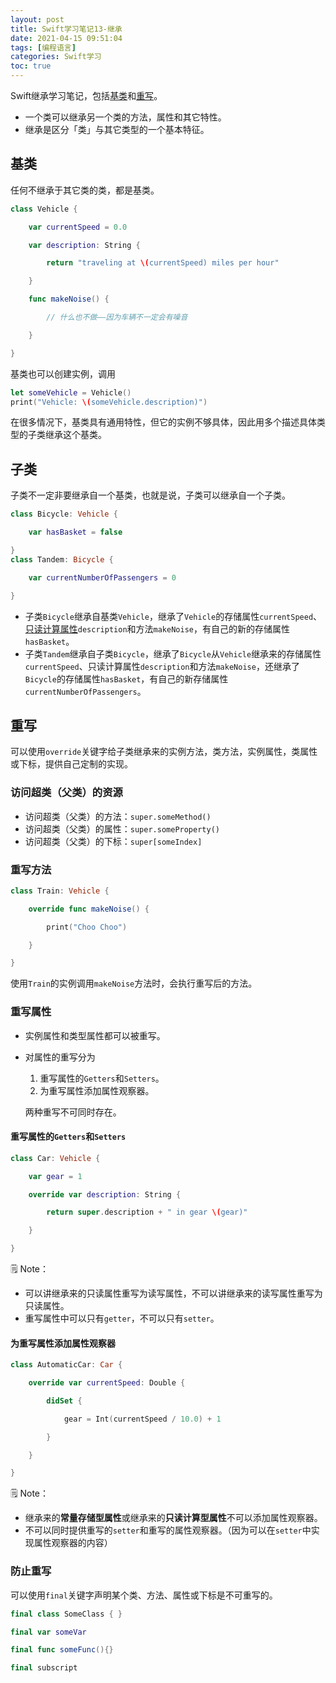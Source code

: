 ```yaml
---
layout: post
title: Swift学习笔记13-继承
date: 2021-04-15 09:51:04
tags: [编程语言]
categories: Swift学习
toc: true
---
```

Swift继承学习笔记，包括[基类](#基类)和[重写](#重写)。
<!--more-->

- 一个类可以继承另一个类的方法，属性和其它特性。
- 继承是区分「类」与其它类型的一个基本特征。

## 基类
任何不继承于其它类的类，都是基类。

```swift
class Vehicle {

    var currentSpeed = 0.0

    var description: String {

        return "traveling at \(currentSpeed) miles per hour"

    }

    func makeNoise() {

        // 什么也不做——因为车辆不一定会有噪音

    }

}
```

基类也可以创建实例，调用

```swift
let someVehicle = Vehicle()
print("Vehicle: \(someVehicle.description)")
```

在很多情况下，基类具有通用特性，但它的实例不够具体，因此用多个描述具体类型的子类继承这个基类。

## 子类
子类不一定非要继承自一个基类，也就是说，子类可以继承自一个子类。

```swift
class Bicycle: Vehicle {

    var hasBasket = false

}
class Tandem: Bicycle {

    var currentNumberOfPassengers = 0

}
```

- 子类`Bicycle`继承自基类`Vehicle`，继承了`Vehicle`的存储属性`currentSpeed`、[只读计算属性](https://chenzheying.gitee.io/2020/12/13/Swift学习笔记10-属性/#只读计算属性)`description`和方法`makeNoise`，有自己的新的存储属性`hasBasket`。
- 子类`Tandem`继承自子类`Bicycle`，继承了`Bicycle`从`Vehicle`继承来的存储属性`currentSpeed`、只读计算属性`description`和方法`makeNoise`，还继承了`Bicycle`的存储属性`hasBasket`，有自己的新存储属性`currentNumberOfPassengers`。

## 重写

可以使用`override`关键字给子类继承来的实例方法，类方法，实例属性，类属性或下标，提供自己定制的实现。

### 访问超类（父类）的资源

- 访问超类（父类）的方法：`super.someMethod()`
- 访问超类（父类）的属性：`super.someProperty()`
- 访问超类（父类）的下标：`super[someIndex]`

### 重写方法

```swift
class Train: Vehicle {

    override func makeNoise() {

        print("Choo Choo")

    }

}
```

使用`Train`的实例调用`makeNoise`方法时，会执行重写后的方法。

### 重写属性

- 实例属性和类型属性都可以被重写。
- 对属性的重写分为
    1. 重写属性的`Getters`和`Setters`。
    2. 为重写属性添加属性观察器。
   
   两种重写不可同时存在。

#### 重写属性的`Getters`和`Setters`

```swift
class Car: Vehicle {

    var gear = 1

    override var description: String {

        return super.description + " in gear \(gear)"

    }

}
```

🗒️ Note：
- 可以讲继承来的只读属性重写为读写属性，不可以讲继承来的读写属性重写为只读属性。
- 重写属性中可以只有`getter`，不可以只有`setter`。

#### 为重写属性添加属性观察器
```swift
class AutomaticCar: Car {

    override var currentSpeed: Double {

        didSet {

            gear = Int(currentSpeed / 10.0) + 1

        }

    }

}

```

🗒️ Note：
- 继承来的**常量存储型属性**或继承来的**只读计算型属性**不可以添加属性观察器。
- 不可以同时提供重写的`setter`和重写的属性观察器。（因为可以在`setter`中实现属性观察器的内容）

### 防止重写

可以使用`final`关键字声明某个类、方法、属性或下标是不可重写的。
```swift
final class SomeClass { }

final var someVar

final func someFunc(){}

final subscript

```